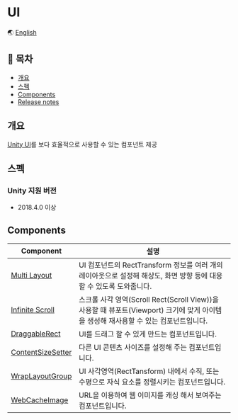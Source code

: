 # UI

🌏 [English](README.en.md)

## 🚩 목차

* [개요](#개요)
* [스펙](#스펙)
* [Components](#components)
* [Release notes](./ReleaseNotes.md)


## 개요

[Unity UI](https://docs.unity3d.com/Manual/com.unity.ugui.html)를 보다 효율적으로 사용할 수 있는 컴포넌트 제공

## 스펙

### Unity 지원 버전

* 2018.4.0 이상

## Components

|Component| 설명 |
| --- | --- |
| [Multi Layout](MultiLayout/README.md) | UI 컴포넌트의 RectTransform 정보를 여러 개의 레이아웃으로 설정해 해상도, 화면 방향 등에 대응할 수 있도록 도와줍니다. |
| [Infinite Scroll](InfiniteScroll/README.md) | 스크롤 사각 영역(Scroll Rect(Scroll View))을 사용할 때 뷰포트(Viewport) 크기에 맞게 아이템을 생성해 재사용할 수 있는 컴포넌트입니다. |
| [DraggableRect](DraggableRect/README.md) | UI를 드래그 할 수 있게 만드는 컴포넌트입니다. |
| [ContentSizeSetter](ContentSizeSetter/README.md) | 다른 UI 콘텐츠 사이즈를 설정해 주는 컴포넌트입니다.|
| [WrapLayoutGroup](WrapLayoutGroup/README.md) | UI 사각영역(RectTansform) 내에서 수직, 또는 수평으로 자식 요소를 정렬시키는 컴포넌트입니다.|
| [WebCacheImage](WebCacheImage/README.md) | URL을 이용하여 웹 이미지를 캐싱 해서 보여주는 컴포넌트입니다.|
